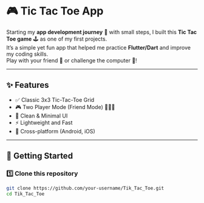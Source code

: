 # 🎮 Tic Tac Toe App

Starting my **app development journey** 🚀 with small steps, I built this **Tic Tac Toe game** 🕹️ as one of my first projects.  
It’s a simple yet fun app that helped me practice **Flutter/Dart** and improve my coding skills.  
Play with your friend 👥 or challenge the computer 🤖!  

---

## ✨ Features
- ✅ Classic 3x3 Tic-Tac-Toe Grid  
- 🎮 Two Player Mode (Friend Mode) 👨‍👩‍👧  
- 🎨 Clean & Minimal UI  
- ⚡ Lightweight and Fast  
- 📱 Cross-platform (Android, iOS)  

---

## 🚀 Getting Started

### 1️⃣ Clone this repository
```bash
git clone https://github.com/your-username/Tik_Tac_Toe.git
cd Tik_Tac_Toe
